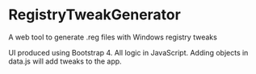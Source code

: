 # RegistryTweakGenerator
A web tool to generate .reg files with Windows registry tweaks

UI produced using Bootstrap 4. All logic in JavaScript. Adding objects in data.js will add tweaks to the app.
